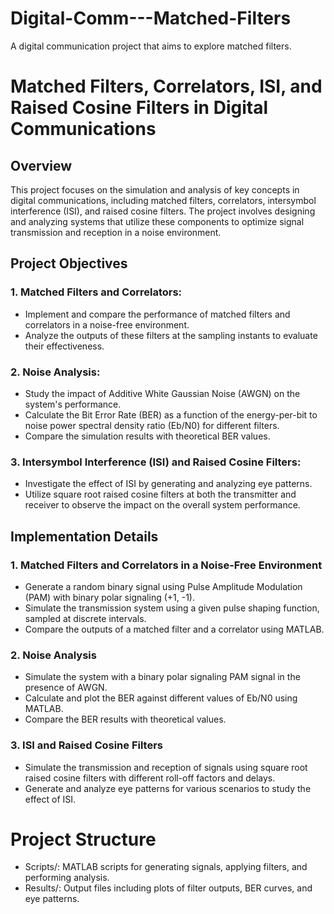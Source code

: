 # Digital-Comm---Matched-Filters
A digital communication project that aims to explore matched filters.

# Matched Filters, Correlators, ISI, and Raised Cosine Filters in Digital Communications
## Overview
This project focuses on the simulation and analysis of key concepts in digital communications, including matched filters, correlators, intersymbol interference (ISI), and raised cosine filters. The project involves designing and analyzing systems that utilize these components to optimize signal transmission and reception in a noise environment.

## Project Objectives
### 1. Matched Filters and Correlators:

- Implement and compare the performance of matched filters and correlators in a noise-free environment.
- Analyze the outputs of these filters at the sampling instants to evaluate their effectiveness.
### 2. Noise Analysis:

- Study the impact of Additive White Gaussian Noise (AWGN) on the system's performance.
- Calculate the Bit Error Rate (BER) as a function of the energy-per-bit to noise power spectral density ratio (Eb/N0) for different filters.
- Compare the simulation results with theoretical BER values.
### 3. Intersymbol Interference (ISI) and Raised Cosine Filters:

- Investigate the effect of ISI by generating and analyzing eye patterns.
- Utilize square root raised cosine filters at both the transmitter and receiver to observe the impact on the overall system performance.
## Implementation Details
### 1. Matched Filters and Correlators in a Noise-Free Environment
- Generate a random binary signal using Pulse Amplitude Modulation (PAM) with binary polar signaling (+1, -1).
- Simulate the transmission system using a given pulse shaping function, sampled at discrete intervals.
- Compare the outputs of a matched filter and a correlator using MATLAB.
### 2. Noise Analysis
- Simulate the system with a binary polar signaling PAM signal in the presence of AWGN.
- Calculate and plot the BER against different values of Eb/N0 using MATLAB.
- Compare the BER results with theoretical values.
### 3. ISI and Raised Cosine Filters
- Simulate the transmission and reception of signals using square root raised cosine filters with different roll-off factors and delays.
- Generate and analyze eye patterns for various scenarios to study the effect of ISI.

# Project Structure
- Scripts/: MATLAB scripts for generating signals, applying filters, and performing analysis.
- Results/: Output files including plots of filter outputs, BER curves, and eye patterns.
